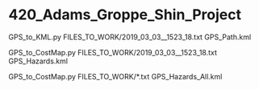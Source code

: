# 420_Adams_Groppe_Shin_Project

GPS_to_KML.py FILES_TO_WORK/2019_03_03__1523_18.txt GPS_Path.kml

GPS_to_CostMap.py FILES_TO_WORK/2019_03_03__1523_18.txt GPS_Hazards.kml

GPS_to_CostMap.py FILES_TO_WORK/*.txt GPS_Hazards_All.kml